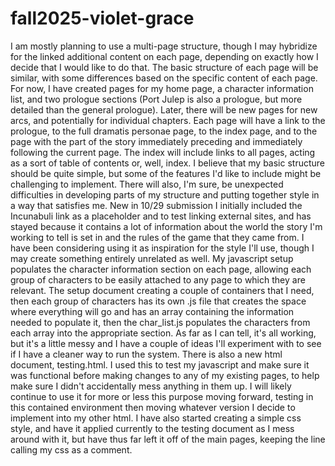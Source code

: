 # fall2025-violet-grace
I am mostly planning to use a multi-page structure, though I may hybridize for the linked additional content on each page, depending on exactly how I decide that I would like to do that. The basic structure of each page will be similar, with some differences based on the specific content of each page.
For now, I have created pages for my home page, a character information list, and two prologue sections (Port Julep is also a prologue, but more detailed than the general prologue). Later, there will be new pages for new arcs, and potentially for individual chapters. Each page will have a link to the prologue, to the full dramatis personae page, to the index page, and to the page with the part of the story immediately preceding and immediately following the current page. The index will include links to all pages, acting as a sort of table of contents or, well, index.
I believe that my basic structure should be quite simple, but some of the features I'd like to include might be challenging to implement. There will also, I'm sure, be unexpected difficulties in developing parts of my structure and putting together style in a way that satisfies me.
New in 10/29 submission
I initially included the Incunabuli link as a placeholder and to test linking external sites, and has stayed because it contains a lot of information about the world the story I'm working to tell is set in and the rules of the game that they came from. I have been considering using it as inspiration for the style I'll use, though I may create something entirely unrelated as well.
My javascript setup populates the character information section on each page, allowing each group of characters to be easily attached to any page to which they are relevant. The setup document creating a couple of containers that I need, then each group of characters has its own .js file that creates the space where everything will go and has an array containing the information needed to populate it, then the char_list.js populates the characters from each array into the appropriate section. As far as I can tell, it's all working, but it's a little messy and I have a couple of ideas I'll experiment with to see if I have a cleaner way to run the system.
There is also a new html document, testing.html. I used this to test my javascript and make sure it was functional before making changes to any of my existing pages, to help make sure I didn't accidentally mess anything in them up. I will likely continue to use it for more or less this purpose moving forward, testing in this contained environment then moving whatever version I decide to implement into my other html.
I have also started creating a simple css style, and have it applied currently to the testing document as I mess around with it, but have thus far left it off of the main pages, keeping the line calling my css as a comment.